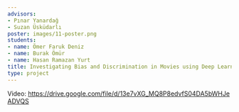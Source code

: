 ```yaml
---
advisors:
- Pınar Yanardağ
- Suzan Üsküdarlı
poster: images/11-poster.png
students:
- name: Ömer Faruk Deniz
- name: Burak Ömür
- name: Hasan Ramazan Yurt
title: Investigating Bias and Discrimination in Movies using Deep Learning
type: project
---
```


Video: <https://drive.google.com/file/d/13e7vXG_MQ8P8edvfS04DA5bWHJeADVQS>